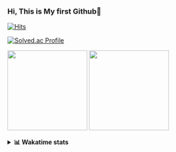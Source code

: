 ### Hi, This is My first Github👋
[![Hits](https://hits.seeyoufarm.com/api/count/incr/badge.svg?url=https%3A%2F%2Fgithub.com%2FJonghyun-Park1027&count_bg=%2379C83D&title_bg=%23555555&icon=&icon_color=%23E7E7E7&title=hits&edge_flat=false)](https://hits.seeyoufarm.com)
<br>

[![Solved.ac Profile](http://mazassumnida.wtf/api/v2/generate_badge?boj=ppjjhh1027)](https://solved.ac/ppjjhh1027/)

<p>
  <img height="180em" src="https://github-readme-stats-eight-rho-29.vercel.app/api?username=Jonghyun-Park1027&show_icons=true&include_all_commits=true&bg_color=30,e96443,904e95&title_color=fff&text_color=fff">
  <img height="180em" src="https://github-readme-stats-eight-rho-29.vercel.app/api/top-langs/?username=Jonghyun-Park1027&layout=compact&bg_color=30,e96443,904e95&title_color=fff&text_color=fff">


</p>
<details>
<summary><b>📊 Wakatime stats</b><br></summary>
<div>
<hr/>




<!--START_SECTION:waka-->
![Code Time](http://img.shields.io/badge/Code%20Time-89%20hrs%2013%20mins-blue)

![Profile Views](http://img.shields.io/badge/Profile%20Views-10-blue)

**🐱 My GitHub Data** 

> 🏆 82 Contributions in the Year 2023
 > 
> 📦 67.6 kB Used in GitHub's Storage 
 > 
> 🚫 Not Opted to Hire
 > 
> 📜 9 Public Repositories 
 > 
> 🔑 5 Private Repositories  
 > 
**I'm an Early 🐤** 

```text
🌞 Morning    17 commits     ███░░░░░░░░░░░░░░░░░░░░░░   12.59% 
🌆 Daytime    78 commits     ██████████████░░░░░░░░░░░   57.78% 
🌃 Evening    34 commits     ██████░░░░░░░░░░░░░░░░░░░   25.19% 
🌙 Night      6 commits      █░░░░░░░░░░░░░░░░░░░░░░░░   4.44%

```
📅 **I'm Most Productive on Sunday** 

```text
Monday       10 commits     █░░░░░░░░░░░░░░░░░░░░░░░░   7.41% 
Tuesday      8 commits      █░░░░░░░░░░░░░░░░░░░░░░░░   5.93% 
Wednesday    6 commits      █░░░░░░░░░░░░░░░░░░░░░░░░   4.44% 
Thursday     5 commits      █░░░░░░░░░░░░░░░░░░░░░░░░   3.7% 
Friday       24 commits     ████░░░░░░░░░░░░░░░░░░░░░   17.78% 
Saturday     39 commits     ███████░░░░░░░░░░░░░░░░░░   28.89% 
Sunday       43 commits     ████████░░░░░░░░░░░░░░░░░   31.85%

```


📊 **This Week I Spent My Time On** 

```text
⌚︎ Time Zone: Asia/Seoul

💬 Programming Languages: 
Jupyter                  6 hrs 57 mins       ███████████████░░░░░░░░░░   61.07% 
Python                   3 hrs 13 mins       ███████░░░░░░░░░░░░░░░░░░   28.28% 
Markdown                 37 mins             █░░░░░░░░░░░░░░░░░░░░░░░░   5.53% 
CSV/TSV                  28 mins             █░░░░░░░░░░░░░░░░░░░░░░░░   4.22% 
GitIgnore file           6 mins              ░░░░░░░░░░░░░░░░░░░░░░░░░   0.9%

🔥 Editors: 
PyCharm                  11 hrs 23 mins      █████████████████████████   100.0%

🐱‍💻 Projects: 
new_codingtest           6 hrs 8 mins        █████████████░░░░░░░░░░░░   53.84% 
포디블록                     2 hrs 46 mins       ██████░░░░░░░░░░░░░░░░░░░   24.27% 
vision                   1 hr 17 mins        ██░░░░░░░░░░░░░░░░░░░░░░░   11.37% 
English_study_Program    35 mins             █░░░░░░░░░░░░░░░░░░░░░░░░   5.19% 
논문 모델작성                  18 mins             ░░░░░░░░░░░░░░░░░░░░░░░░░   2.74%

💻 Operating System: 
Windows                  11 hrs 23 mins      █████████████████████████   100.0%

```

**I Mostly Code in Jupyter Notebook** 

```text
Jupyter Notebook         6 repos             ███████████████░░░░░░░░░░   60.0% 
Python                   2 repos             █████░░░░░░░░░░░░░░░░░░░░   20.0% 
HTML                     1 repo              ██░░░░░░░░░░░░░░░░░░░░░░░   10.0% 
R                        1 repo              ██░░░░░░░░░░░░░░░░░░░░░░░   10.0%

```



 Last Updated on 25/01/2023 18:37:29 UTC
<!--END_SECTION:waka-->
</details>



